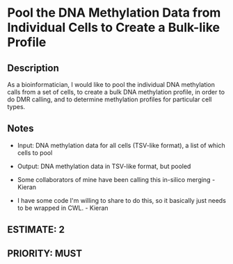 # Pool the DNA Methylation Data from Individual Cells to Create a Bulk-like Profile

## Description

As a bioinformatician, I would like to pool the individual DNA methylation calls from a set of cells, to create a bulk DNA methylation profile, in order to do DMR calling, and to determine methylation profiles for particular cell types.

## Notes

- Input: DNA methylation data for all cells (TSV-like format), a list of which cells to pool

- Output: DNA methylation data in TSV-like format, but pooled


- Some collaborators of mine have been calling this in-silico merging - Kieran

- I have some code I'm willing to share to do this, so it basically just needs to be wrapped in CWL. - Kieran

## ESTIMATE: 2

## PRIORITY: MUST
